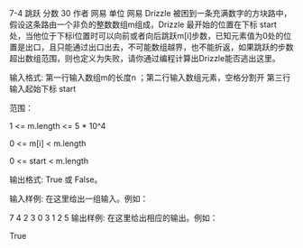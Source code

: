 7-4 跳跃
分数 30
作者 网易
单位 网易
Drizzle 被困到一条充满数字的方块路中，假设这条路由一个非负的整数数组m组成，Drizzle 最开始的位置在下标 start 处，当他位于下标i位置时可以向前或者向后跳跃m[i]步数，已知元素值为0处的位置是出口，且只能通过出口出去，不可能数组越界，也不能折返，如果跳跃的步数超出数组范围，则也定义为失败，请你通过编程计算出Drizzle能否逃出这里。

输入格式:
第一行输入数组m的长度n ；第二行输入数组元素，空格分割开 第三行输入起始下标 start


范围：

1 <= m.length <= 5 * 10^4

0 <= m[i] < m.length

0 <= start < m.length

输出格式:
True 或 False。

输入样例:
在这里给出一组输入。例如：

7
4 2 3 0 3 1 2
5
输出样例:
在这里给出相应的输出。例如：

True